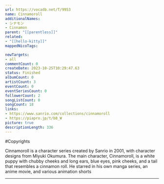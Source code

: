 ```yaml
---
url: https://vocadb.net/T/9953
name: Cinnamoroll
additionalNames: 
- シナモン
- Cinnamon
parent: "[[parentless]]"
related:
- "[[hello-kitty]]"
mappedNicoTags:

newTargets:
- all
commentCount: 0
createDate: 2023-10-25T10:29:47.63
status: Finished
albumCount: 0
artistCount: 3
eventCount: 0
eventSeriesCount: 0
followerCount: 2
songListCount: 0
songCount: 18
links: 
- https://www.sanrio.com/collections/cinnamoroll
- https://piapro.jp/t/b8_W
picture: true
descriptionLength: 336
---
```


#Copyrights

Cinnamoroll is a character series created by Sanrio in 2001, with character designs from Miyuki Okumura. The main character, Cinnamoroll, is a white puppy with chubby cheeks and long ears, blue eyes, pink cheeks, and a tail that resembles a cinnamon roll. He starred in his own manga series, an anime movie, and various animation shorts

---

